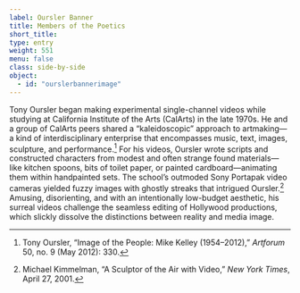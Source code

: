 ```yaml
---
label: Oursler Banner
title: Members of the Poetics
short_title:
type: entry
weight: 551
menu: false
class: side-by-side
object:
  - id: "ourslerbannerimage"
---
```

Tony Oursler began making experimental single-channel videos while studying at California Institute of the Arts (CalArts) in the late 1970s. He and a group of CalArts peers shared a “kaleidoscopic” approach to artmaking—a kind of interdisciplinary enterprise that encompasses music, text, images, sculpture, and performance.[^1] For his videos, Oursler wrote scripts and constructed characters from modest and often strange found materials—like kitchen spoons, bits of toilet paper, or painted cardboard—animating them within handpainted sets. The school’s outmoded Sony Portapak video cameras yielded fuzzy images with ghostly streaks that intrigued Oursler.[^2] Amusing, disorienting, and with an intentionally low-budget aesthetic, his surreal videos challenge the seamless editing of Hollywood productions, which slickly dissolve the distinctions between reality and media image.

[^1]: Tony Oursler, “Image of the People: Mike Kelley (1954–2012),” *Artforum* 50, no. 9 (May 2012): 330.

[^2]: Michael Kimmelman, “A Sculptor of the Air with Video,” *New York Times*, April 27, 2001.
